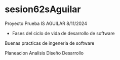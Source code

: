 # sesion62sAguilar
Proyecto Prueba IS AGUILAR 8/11/2024

- Fases del ciclo de vida de desarrollo de software

Buenas practicas de ingeneria de software 

Planeacion
Analisis
Diseño
Desarrollo
